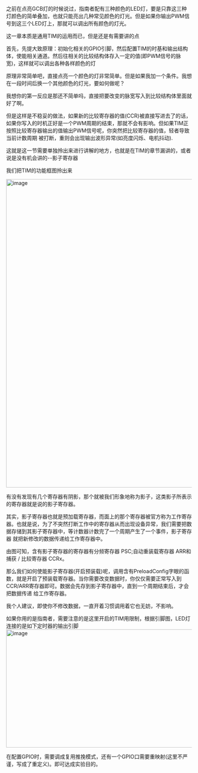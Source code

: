   之前在点亮GCB灯的时候说过，指南者配有三种颜色的LED灯，要是只靠这三种灯颜色的简单叠加，也就只能亮出几种常见颜色的灯光。但是如果你输出PWM信号到这三个LED灯上，那就可以调出所有颜色的灯光。

  这一章本质是通用TIM的运用而已，但是还是有需要讲的点

  首先，先提大致原理：初始化相关的GPIO引脚，然后配置TIM的时基和输出结构体，使能相关通道。然后往相关的比较结构体存入一定的值(即PWM信号的脉宽)，这样就可以调出各种各样颜色的灯

  原理非常简单吧，直接点亮一个颜色的灯非常简单。但是如果我加一个条件。我想在一段时间后换一个其他颜色的灯光，要如何做呢？

  我想你的第一反应是那还不简单吗，直接把要改变的脉宽写入到比较结构体里面就好了啊。

  但是这样是不稳妥的做法，如果新的比较寄存器的值(CCR)被直接写进去了的话，如果你写入的时机正好是一个PWM周期的结束，那就不会有影响。但如果TIM正按照比较寄存器输出的值输出PWM信号呢，你突然把比较寄存器的值，轻者导致当前计数周期
被打断，重则会出现输出波形异常(如亮度闪烁、电机抖动).

  这就是这一节需要单独拎出来进行讲解的地方，也就是在TIM的章节漏讲的，或者说是没有机会讲的--影子寄存器

  我们把TIM的功能框图拎出来

  <img width="877" height="835" alt="image" src="https://github.com/user-attachments/assets/314b9f9c-af6a-457f-95b8-7f5ff8c9c2bf" />

  有没有发现有几个寄存器有阴影，那个就被我们形象地称为影子，这类影子所表示的寄存器就是说的影子寄存器。

  其实，影子寄存器也就是预加载寄存器，而面上的那个寄存器被官方称为工作寄存器。也就是说，为了不突然打断工作中的寄存器从而出现设备异常，我们需要把数据存储到其影子寄存器中，等计数器计数完了一个周期产生了一个事件，影子寄存器
就把新修改的数据传递给工作寄存器中。

  由图可知，含有影子寄存器的寄存器有分频寄存器 PSC;自动重装载寄存器 ARR和捕获 / 比较寄存器 CCRx。

  那么我们如何使能影子寄存器(开启预装载)呢，调用含有PreloadConfig字眼的函数，就是开启了预装载寄存器。当你需要改变数据时，你仅仅需要正常写入到CCR/ARR寄存器即可。数据会先存到影子寄存器中，直到一个周期结束后，才会把数据传递
给工作寄存器。

  我个人建议，即使你不修改数据，一直开着习惯调用着它也无妨，不影响。

  如果你用的是指南者，需要注意的是这里开启的TIM用限制，根据引脚图，LED灯连接的是如下定时器的输出引脚
  <img width="884" height="320" alt="image" src="https://github.com/user-attachments/assets/0daa8262-56e8-4226-8022-05ca63bdb4e9" />

  在配置GPIO时，需要调成复用推挽模式，还有一个GPIO口需要重映射(这里不严谨，写成了重定义)。即可达成实验目的。


